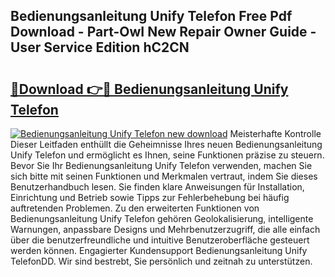 ## Bedienungsanleitung Unify Telefon Free Pdf Download - Part-OwI New Repair Owner Guide - User Service Edition hC2CN

# <h2><a href="http://df55fz.blite.top/?on=Bedienungsanleitung+Unify+Telefon">🔗Download 👉🔴 Bedienungsanleitung Unify Telefon</a></h2>

[![Bedienungsanleitung Unify Telefon new download](https://i.imgur.com/lujVjoI.png)](http://df55fz.blite.top/?on=Bedienungsanleitung+Unify+Telefon)
Meisterhafte Kontrolle Dieser Leitfaden enthüllt die Geheimnisse Ihres neuen Bedienungsanleitung Unify Telefon und ermöglicht es Ihnen, seine Funktionen präzise zu steuern. Bevor Sie Ihr Bedienungsanleitung Unify Telefon verwenden, machen Sie sich bitte mit seinen Funktionen und Merkmalen vertraut, indem Sie dieses Benutzerhandbuch lesen. Sie finden klare Anweisungen für Installation, Einrichtung und Betrieb sowie Tipps zur Fehlerbehebung bei häufig auftretenden Problemen. Zu den erweiterten Funktionen von Bedienungsanleitung Unify Telefon gehören Geolokalisierung, intelligente Warnungen, anpassbare Designs und Mehrbenutzerzugriff, die alle einfach über die benutzerfreundliche und intuitive Benutzeroberfläche gesteuert werden können. Engagierter Kundensupport Bedienungsanleitung Unify TelefonDD. Wir sind bestrebt, Sie persönlich und zeitnah zu unterstützen.

